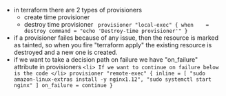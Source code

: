 - in terraform there are 2 types of provisioners
    - create time provisioner
    - destroy time provisioner
    ` provisioner "local-exec" {
    when    = destroy
    command = "echo 'Destroy-time provisioner'"
  }`
- if a provisioner failes because of any issue, then the resource is marked as tainted, so when you fire "terraform apply" the existing resource is destroyed and a new one is created.
- if we want to take a decision path on failure we have "on_failure" attribute in provisioners
`<li> If we want to continue on failure below is the code </li>
    provisioner "remote-exec" {
    inline = [
      "sudo amazon-linux-extras install -y nginx1.12",
      "sudo systemctl start nginx"
    ]
     on_failure = continue
  }`